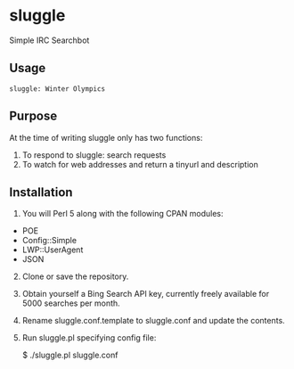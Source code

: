 # sluggle
Simple IRC Searchbot

## Usage

    sluggle: Winter Olympics

## Purpose

At the time of writing sluggle only has two functions:

 1. To respond to sluggle: search requests
 2. To watch for web addresses and return a tinyurl and description

## Installation

 1. You will Perl 5 along with the following CPAN modules:

  * POE
  * Config::Simple
  * LWP::UserAgent
  * JSON

 2. Clone or save the repository.

 3. Obtain yourself a Bing Search API key, currently freely available for 5000 searches per month.

 4. Rename sluggle.conf.template to sluggle.conf and update the contents.

 5. Run sluggle.pl specifying config file:

    $ ./sluggle.pl sluggle.conf
